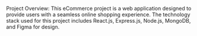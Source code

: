 Project Overview:
This eCommerce project is a web application designed to provide users with a seamless online shopping experience. The technology stack used for this project includes React.js, Express.js, Node.js, MongoDB, and Figma for design.
